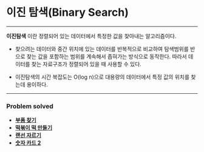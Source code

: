 # 이진 탐색(Binary Search)

------------
**이진탐색** 이란 정렬되어 있는 데이터에서 특정한 값을 찾아내는 알고리즘이다.

- 찾으려는 데이터와 중간 위치에 있는 데이터를 반복적으로 비교하여 탐색범위를 반으로 찾는 값을 
포함하는 범위를 계속해서 좁혀가는 방식으로 동작한다. 따라서 데이터를 찾는 자료구조가 정렬되어 있을 때 사용할 수 있다.  


- 이진탐색의 시간 복잡도는 O(log n)으로 대용량의 데이터에서 특정 값의 위치를 찾는데 용이하다.

---

### Problem solved

- [**부품 찾기**](https://github.com/ChanghyunRyu/Python_CodingTest_note/tree/main/binary_search/finding_parts)
- [**떡볶이 떡 만들기**](https://github.com/ChanghyunRyu/Python_CodingTest_note/tree/main/binary_search/rice_cake)
- [**랜선 자르기**](https://github.com/ChanghyunRyu/Python_CodingTest_note/tree/main/binary_search/1654_cut_LAN_cable)
- [**숫자 카드 2**](https://github.com/ChanghyunRyu/Python_CodingTest_note/tree/main/binary_search/10816_number_card_2)